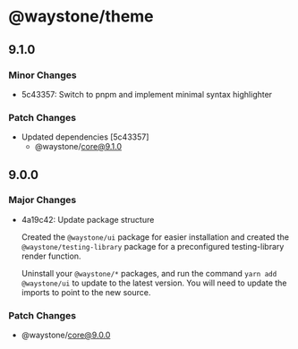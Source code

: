 # @waystone/theme

## 9.1.0

### Minor Changes

- 5c43357: Switch to pnpm and implement minimal syntax highlighter

### Patch Changes

- Updated dependencies [5c43357]
  - @waystone/core@9.1.0

## 9.0.0

### Major Changes

- 4a19c42: Update package structure

  Created the `@waystone/ui` package for easier installation and created the `@waystone/testing-library`
  package for a preconfigured testing-library render function.

  Uninstall your `@waystone/*` packages, and run the command `yarn add @waystone/ui`
  to update to the latest version. You will need to update the imports to point
  to the new source.

### Patch Changes

- @waystone/core@9.0.0
